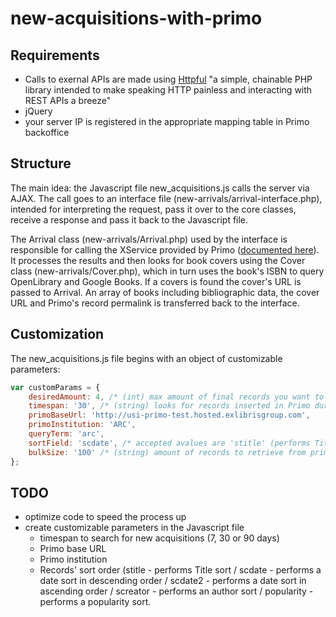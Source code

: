 # new-acquisitions-with-primo

## Requirements
* Calls to exernal APIs are made using [Httpful](http://phphttpclient.com/) "a simple, chainable PHP library intended to make speaking HTTP painless and interacting with REST APIs a breeze"
* jQuery
* your server IP is registered in the appropriate mapping table in Primo backoffice
  
  
  
## Structure
The main idea:
the Javascript file new_acquisitions.js calls the server via AJAX. The call goes to an interface file (new-arrivals/arrival-interface.php), intended for interpreting the request, pass it over to the core classes, receive a response and pass it back to the Javascript file.

The Arrival class (new-arrivals/Arrival.php) used by the interface is responsible for calling the XService provided by Primo ([documented here](https://developers.exlibrisgroup.com/primo/apis/webservices/xservices/search/briefsearch)). It processes the results and then looks for book covers using the Cover class (new-arrivals/Cover.php), which in turn uses the book's ISBN to query OpenLibrary and Google Books. If a covers is found the cover's URL is passed to Arrival. An array of books including bibliographic data, the cover URL and Primo's record permalink is transferred back to the interface.


## Customization
The new_acquisitions.js file begins with an object of customizable parameters:
```javascript
var customParams = {
	desiredAmount: 4, /* (int) max amount of final records you want to receive */
	timespan: '30', /* (string) looks for records inserted in Primo during the last XX days. accepted values are 7, 30, or 90 */
	primoBaseUrl: 'http://usi-primo-test.hosted.exlibrisgroup.com',
	primoInstitution: 'ARC',
	queryTerm: 'arc',
	sortField: 'scdate', /* accepted avalues are 'stitle' (performs Title sort), 'scdate' (performs a date sort in descending order), 'scdate2' (performs a date sort in ascending order), 'screator' (performs an author sort), 'popularity' (performs a popularity sort) */
	bulkSize: '100' /* (string) amount of records to retrieve from primo to check for book covers */
};
```


## TODO
* optimize code to speed the process up
* create customizable parameters in the Javascript file
  * timespan to search for new acquisitions (7, 30 or 90 days)
  * Primo base URL
  * Primo institution
  * Records' sort order (stitle - performs Title sort / scdate - performs a date sort in descending order / scdate2 - performs a date sort in ascending order / screator - performs an author sort / popularity - performs a popularity sort. 
